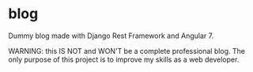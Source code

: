 # blog
Dummy blog made with Django Rest Framework and Angular 7.

WARNING: this IS NOT and WON'T be a complete professional blog. The only purpose of this project is to improve my skills as a web developer.
